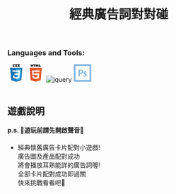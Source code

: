 <h1 align="center">經典廣告詞對對碰</h1>
<br/>
<h3 align="left">Languages and Tools:</h3>
<p align="left"> <img src="https://raw.githubusercontent.com/devicons/devicon/master/icons/css3/css3-original-wordmark.svg" alt="css3" width="40" height="40"/>  <img src="https://raw.githubusercontent.com/devicons/devicon/master/icons/html5/html5-original-wordmark.svg" alt="html5" width="40" height="40"/> <img src="https://cdn.jsdelivr.net/gh/devicons/devicon/icons/jquery/jquery-plain-wordmark.svg" alt="jquery" width="40" height="40" />  <img src="https://raw.githubusercontent.com/devicons/devicon/master/icons/photoshop/photoshop-line.svg" alt="photoshop" width="40" height="40"/>
<br/>
<br/>
  
## 遊戲說明
  #### p.s. 🚀遊玩前請先開啟聲音🚀 
- 經典懷舊廣告卡片配對小遊戲!<br/>
  廣告圖及產品配對成功<br/>
  將會播放耳熟能詳的廣告詞喔!<br/>
  全部卡片配對成功即過關<br/>
  快來挑戰看看吧🤗
